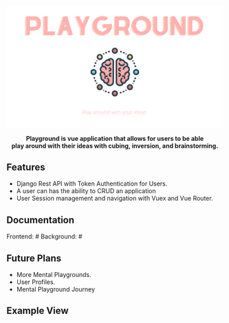 
<p align="center">
  <img  src="https://github.com/ChristopherLandaverde/playground/blob/main/playground.png">
</p>
<p align="center"><strong>Playground is vue application that allows for users to be able <br>play around with their ideas with cubing, inversion, and brainstorming.</strong></p>



## Features
- Django Rest API with Token Authentication for Users.
- A user can has the ability to CRUD an application
- User Session management and navigation with Vuex and Vue Router.

## Documentation
Frontend: #
Background: # 

## Future Plans

- More Mental Playgrounds.
- User Profiles.
- Mental Playground Journey

## Example View 
